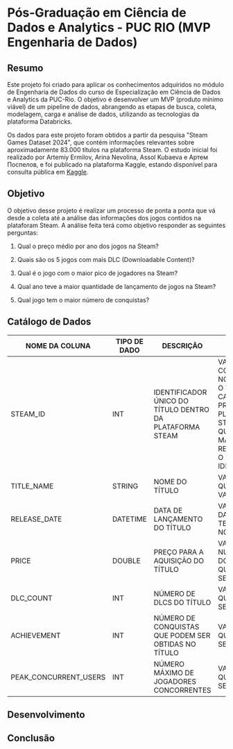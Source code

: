 # Pós-Graduação em Ciência de Dados e Analytics - PUC RIO (MVP Engenharia de Dados)

## Resumo

Este projeto foi criado para aplicar os conhecimentos adquiridos no módulo de Engenharia de Dados do curso de Especialização em Ciência de Dados e Analytics da PUC-Rio. O objetivo é desenvolver um MVP (produto mínimo viável) de um pipeline de dados, abrangendo as etapas de busca, coleta, modelagem, carga e análise de dados, utilizando as tecnologias da plataforma Databricks.

Os dados para este projeto foram obtidos a partir da pesquisa "Steam Games Dataset 2024", que contém informações relevantes sobre aproximadamente 83.000 títulos na plataforma Steam. O estudo inicial foi realizado por Artemiy Ermilov, Arina Nevolina, Assol Kubaeva e Артем Поспелов, e foi publicado na plataforma Kaggle, estando disponível para consulta pública em [Kaggle](https://www.kaggle.com/datasets/artermiloff/steam-games-dataset).

## Objetivo

O objetivo desse projeto é realizar um processo de ponta a ponta que vá desde a coleta até a análise das informações dos jogos contidos na plataforam Steam. A análise feita terá como objetivo responder as seguintes perguntas:

1) Qual o preço médio por ano dos jogos na Steam?

2) Quais são os 5 jogos com mais DLC (Downloadable Content)?

3) Qual é o jogo com o maior pico de jogadores na Steam?

4) Qual ano teve a maior quantidade de lançamento de jogos na Steam?

5) Qual jogo tem o maior número de conquistas?

## Catálogo de Dados

| NOME DA COLUNA  | TIPO DE DADO | DESCRIÇÃO | VALORES ACEITÁVEIS |
| ------------- | ------------- | ------------- | ------------- |
| STEAM_ID  | INT | IDENTIFICADOR ÚNICO DO TÍTULO DENTRO DA PLATAFORMA STEAM | VALOR INTEIRO COMEÇANDO NO 0 E INDO ATÉ O TAMANHO DO CATÁLOGO DE PRODUTOS DA PLATAFORMA STEAM, SEM QUE HAJA 2 OU MAIS TÍTULOS REFERENCIANDO O MESMO IDENTIFICADOR. |
| TITLE_NAME | STRING | NOME DO TÍTULO | VALOR TEXTO QUE NÃO SEJA VAZIO. |
| RELEASE_DATE | DATETIME | DATA DE LANÇAMENTO DO TÍTULO | VALOR DO TIPO DATA QUE NÃO TENHA DATAS NO FUTURO. |
| PRICE | DOUBLE | PREÇO PARA A AQUISIÇÃO DO TÍTULO | VALOR NÚMERICO EM DÓLARES (USD) QUE NÃO PODE SER NEGATIVO. |
| DLC_COUNT | INT | NÚMERO DE DLCS DO TÍTULO | VALOR INTEIRO QUE NÃO PODE SER NEGATIVO. |
| ACHIEVEMENT | INT | NÚMERO DE CONQUISTAS QUE PODEM SER OBTIDAS NO TÍTULO | VALOR INTEIRO QUE NÃO PODE SER NEGATIVO. |
| PEAK_CONCURRENT_USERS | INT | NÚMERO MÁXIMO DE JOGADORES CONCORRENTES | VALOR INTEIRO QUE NÃO PODE SER NEGATIVO. |

## Desenvolvimento

## Conclusão
